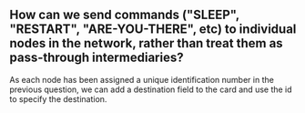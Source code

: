 ## How can we send commands ("SLEEP", "RESTART", "ARE-YOU-THERE", etc) to individual nodes in the network, rather than treat them as pass-through intermediaries?
As each node has been assigned a unique identification number in the previous question, we can add a destination field to the card and use the id to specify the destination. 
